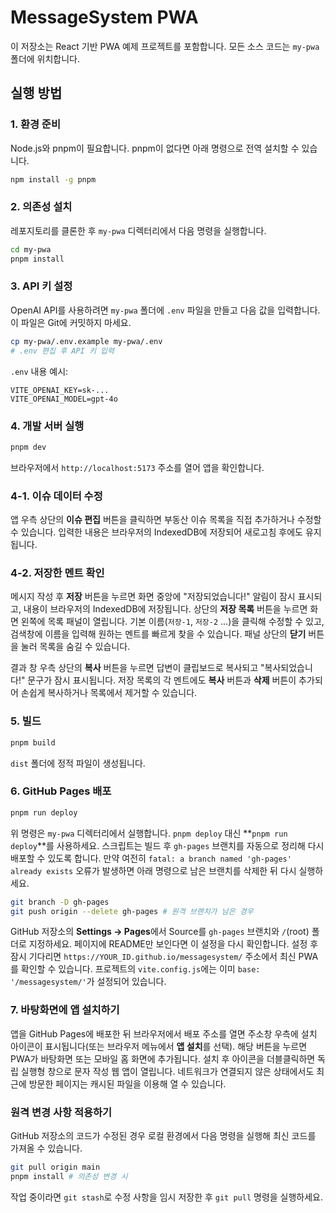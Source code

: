 # MessageSystem PWA

이 저장소는 React 기반 PWA 예제 프로젝트를 포함합니다. 모든 소스 코드는 `my-pwa` 폴더에 위치합니다.

## 실행 방법

### 1. 환경 준비
Node.js와 pnpm이 필요합니다. pnpm이 없다면 아래 명령으로 전역 설치할 수 있습니다.

```bash
npm install -g pnpm
```

### 2. 의존성 설치
레포지토리를 클론한 후 `my-pwa` 디렉터리에서 다음 명령을 실행합니다.

```bash
cd my-pwa
pnpm install
```

### 3. API 키 설정

OpenAI API를 사용하려면 `my-pwa` 폴더에 `.env` 파일을 만들고 다음 값을 입력합니다. 이 파일은 Git에 커밋하지 마세요.

```bash
cp my-pwa/.env.example my-pwa/.env
# .env 편집 후 API 키 입력
```

`.env` 내용 예시:

```env
VITE_OPENAI_KEY=sk-...
VITE_OPENAI_MODEL=gpt-4o
```

### 4. 개발 서버 실행

```bash
pnpm dev
```

브라우저에서 `http://localhost:5173` 주소를 열어 앱을 확인합니다.

### 4-1. 이슈 데이터 수정

앱 우측 상단의 **이슈 편집** 버튼을 클릭하면 부동산 이슈 목록을 직접 추가하거나
수정할 수 있습니다. 입력한 내용은 브라우저의 IndexedDB에 저장되어 새로고침 후에도
유지됩니다.

### 4-2. 저장한 멘트 확인

메시지 작성 후 **저장** 버튼을 누르면 화면 중앙에 "저장되었습니다!" 알림이 잠시 표시되고, 내용이 브라우저의 IndexedDB에 저장됩니다.
상단의 **저장 목록** 버튼을 누르면 화면 왼쪽에 목록 패널이 열립니다. 기본 이름(`저장-1`, `저장-2` …)을 클릭해 수정할 수 있고, 검색창에 이름을 입력해 원하는 멘트를 빠르게 찾을 수 있습니다. 패널 상단의 **닫기** 버튼을 눌러 목록을 숨길 수 있습니다.

결과 창 우측 상단의 **복사** 버튼을 누르면 답변이 클립보드로 복사되고 "복사되었습니다!" 문구가 잠시 표시됩니다. 저장 목록의 각 멘트에도 **복사** 버튼과 **삭제** 버튼이 추가되어 손쉽게 복사하거나 목록에서 제거할 수 있습니다.

### 5. 빌드

```bash
pnpm build
```

`dist` 폴더에 정적 파일이 생성됩니다.


### 6. GitHub Pages 배포

```bash
pnpm run deploy
```
위 명령은 `my-pwa` 디렉터리에서 실행합니다. `pnpm deploy` 대신 **`pnpm run deploy`**를 사용하세요. 스크립트는 빌드 후 `gh-pages` 브랜치를 자동으로 정리해 다시 배포할 수 있도록 합니다.
만약 여전히 `fatal: a branch named 'gh-pages' already exists` 오류가 발생하면 아래 명령으로 남은 브랜치를 삭제한 뒤 다시 실행하세요.

```bash
git branch -D gh-pages
git push origin --delete gh-pages # 원격 브랜치가 남은 경우
```

GitHub 저장소의 **Settings → Pages**에서 Source를 `gh-pages` 브랜치와 `/`(root) 폴더로 지정하세요. 페이지에 README만 보인다면 이 설정을 다시 확인합니다. 설정 후 잠시 기다리면 `https://YOUR_ID.github.io/messagesystem/` 주소에서 최신 PWA를 확인할 수 있습니다. 프로젝트의 `vite.config.js`에는 이미 `base: '/messagesystem/'`가 설정되어 있습니다.

### 7. 바탕화면에 앱 설치하기

앱을 GitHub Pages에 배포한 뒤 브라우저에서 배포 주소를 열면 주소창 우측에 설치 아이콘이 표시됩니다(또는 브라우저 메뉴에서 **앱 설치**를 선택). 해당 버튼을 누르면 PWA가 바탕화면 또는 모바일 홈 화면에 추가됩니다. 설치 후 아이콘을 더블클릭하면 독립 실행형 창으로 문자 작성 웹 앱이 열립니다. 네트워크가 연결되지 않은 상태에서도 최근에 방문한 페이지는 캐시된 파일을 이용해 열 수 있습니다.

### 원격 변경 사항 적용하기

GitHub 저장소의 코드가 수정된 경우 로컬 환경에서 다음 명령을 실행해 최신 코드를 가져올 수 있습니다.

```bash
git pull origin main
pnpm install # 의존성 변경 시
```

작업 중이라면 `git stash`로 수정 사항을 임시 저장한 후 `git pull` 명령을 실행하세요.
